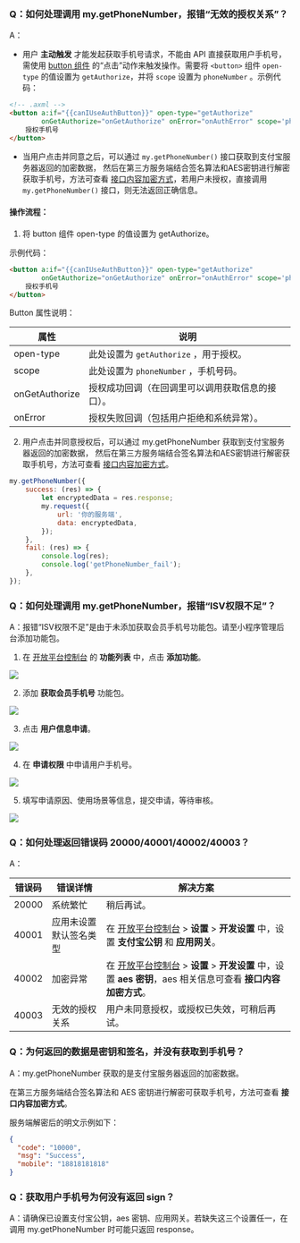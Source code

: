 ### Q：如何处理调用 my.getPhoneNumber，报错“无效的授权关系”？
A：

- 用户 **主动触发** 才能发起获取手机号请求，不能由 API 直接获取用户手机号，需使用 [button 组件](https://opendocs.alipay.com/mini/component/button) 的“点击”动作来触发操作。需要将 `<button>` 组件 `open-type` 的值设置为 `getAuthorize`，并将 `scope` 设置为 `phoneNumber` 。示例代码：
```html
<!-- .axml -->
<button a:if="{{canIUseAuthButton}}" open-type="getAuthorize"
        onGetAuthorize="onGetAuthorize" onError="onAuthError" scope='phoneNumber'>
    授权手机号
</button>
```

- 当用户点击并同意之后，可以通过 `my.getPhoneNumber()` 接口获取到支付宝服务器返回的加密数据， 然后在第三方服务端结合签名算法和AES密钥进行解密获取手机号，方法可查看 [接口内容加密方式](https://opendocs.alipay.com/common/02mse3)，若用户未授权，直接调用 `my.getPhoneNumber()` 接口，则无法返回正确信息。

#### 操作流程：

1. 将 button 组件 open-type 的值设置为 getAuthorize。

示例代码：

```html
<button a:if="{{canIUseAuthButton}}" open-type="getAuthorize"
        onGetAuthorize="onGetAuthorize" onError="onAuthError" scope='phoneNumber'>
    授权手机号
</button>
```

Button 属性说明：

| **属性** | **说明** |
| --- | --- |
| open-type | 此处设置为 `getAuthorize` ，用于授权。 |
| scope | 此处设置为 `phoneNumber` ，手机号码。 |
| onGetAuthorize | 授权成功回调（在回调里可以调用获取信息的接口）。 |
| onError | 授权失败回调（包括用户拒绝和系统异常）。 |

2. 用户点击并同意授权后，可以通过 my.getPhoneNumber 获取到支付宝服务器返回的加密数据， 然后在第三方服务端结合签名算法和AES密钥进行解密获取手机号，方法可查看 [接口内容加密方式](https://opendocs.alipay.com/common/02mse3)。

```javascript
my.getPhoneNumber({
    success: (res) => {
        let encryptedData = res.response;
        my.request({
            url: '你的服务端',
            data: encryptedData,
        });
    },
    fail: (res) => {
        console.log(res);
        console.log('getPhoneNumber_fail');
    },
});
```

### Q：如何处理调用 my.getPhoneNumber，报错“ISV权限不足”？
A：报错“ISV权限不足”是由于未添加获取会员手机号功能包。请至小程序管理后台添加功能包。

1. 在 [开放平台控制台](https://openhome.alipay.com/dev/workspace) 的 **功能列表** 中，点击 **添加功能**。

![](https://gw.alipayobjects.com/zos/skylark-tools/public/files/9219534cf0b476cb9654aa6dfcafcaff.png#align=left&display=inline&height=105&margin=%5Bobject%20Object%5D&originHeight=212&originWidth=1500&status=done&style=stroke&width=746)

2. 添加 **获取会员手机号** 功能包。

![](https://gw.alipayobjects.com/zos/skylark-tools/public/files/b543a501c7989411375fa111cfed2ca3.png#align=left&display=inline&height=331&margin=%5Bobject%20Object%5D&originHeight=456&originWidth=723&status=done&style=stroke&width=525)

3. 点击 **用户信息申请**。

![](https://gw.alipayobjects.com/zos/skylark-tools/public/files/22e7a6060e673a4129487a1b06da79d9.png?x-oss-process=image/resize,w_1500#align=left&display=inline&height=36&margin=%5Bobject%20Object%5D&originHeight=72&originWidth=1500&status=done&style=stroke&width=746)

4. 在 **申请权限** 中申请用户手机号。

![](https://gw.alipayobjects.com/zos/skylark-tools/public/files/fc511f9394f5519a596e5aba336c2622.png#align=left&display=inline&height=87&margin=%5Bobject%20Object%5D&originHeight=170&originWidth=1456&status=done&style=stroke&width=746)

5. 填写申请原因、使用场景等信息，提交申请，等待审核。

![](https://gw.alipayobjects.com/zos/skylark-tools/public/files/0b2e295836fd49f1f63304ac802dcf90.png#align=left&display=inline&height=362&margin=%5Bobject%20Object%5D&originHeight=499&originWidth=752&status=done&style=none&width=546)

### Q：如何处理返回错误码 20000/40001/40002/40003？
A：

| **错误码** | **错误详情** | **解决方案** |
| --- | --- | --- |
| 20000 | 系统繁忙 | 稍后再试。 |
| 40001 | 应用未设置默认签名类型 | 在 [开放平台控制台](https://openhome.alipay.com/dev/workspace) > **设置** > **开发设置** 中，设置 **支付宝公钥** 和 **应用网关**。 |
| 40002 | 加密异常 | 在 [开放平台控制台](https://openhome.alipay.com/dev/workspace) > **设置** > **开发设置** 中，设置 **aes 密钥**，aes 相关信息可查看 **接口内容加密方式**。 |
| 40003 | 无效的授权关系 | 用户未同意授权，或授权已失效，可稍后再试。 |

### Q：为何返回的数据是密钥和签名，并没有获取到手机号？
A：my.getPhoneNumber 获取的是支付宝服务器返回的加密数据。

在第三方服务端结合签名算法和 AES 密钥进行解密可获取手机号，方法可查看 **接口内容加密方式**。

服务端解密后的明文示例如下：
```json
{
  "code": "10000",
  "msg": "Success",
  "mobile": "18818181818"
}
```

### Q：获取用户手机号为何没有返回 sign？
A：请确保已设置支付宝公钥，aes 密钥、应用网关。若缺失这三个设置任一，在调用 my.getPhoneNumber 时可能只返回 response。
